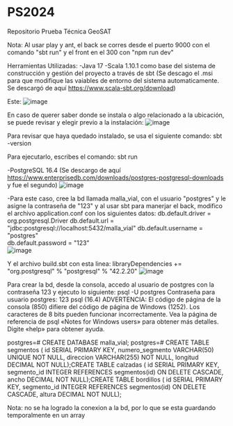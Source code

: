 # PS2024
Repositorio Prueba Técnica GeoSAT 

Nota: Al usar play y ant, el back se corres desde el puerto 9000 con el comando "sbt run" y el front en el 300 con "npm run dev"

Herramientas Utilizadas:
-Java 17
-Scala 1.10.1 como base del sistema de construcción y gestión del proyecto a través de sbt (Se descago el .msi para que modifique las vaiables de entorno del sistema automaticamente. Se descargó de aquí https://www.scala-sbt.org/download)

Este:
![image](https://github.com/user-attachments/assets/7e1064e8-695d-43ca-a784-e1df4238b549)

En caso de querer saber donde se instala o algo relacionado a la ubicación, se puede revisar y elegir previo a la instalación:
![image](https://github.com/user-attachments/assets/c957bdfa-34b2-4c53-a734-146e6acb715d)

Para revisar que haya quedado instalado, se usa el siguiente comando:
sbt -version

Para ejecutarlo, escribes el comando: 
sbt run

-PostgreSQL 16.4 (Se descargo de aquí https://www.enterprisedb.com/downloads/postgres-postgresql-downloads y fue el segundo)
![image](https://github.com/user-attachments/assets/4ce6f28b-b82d-4596-8340-4f51be1ce531)

-Para este caso, cree la bd llamada malla_vial, con el usuario "postgres" y le asigne la contraseña de "123" y al usar sbt para manerjar el back, modifico el archivo application.conf con los siguientes datos: 
db.default.driver = org.postgresql.Driver
db.default.url = "jdbc:postgresql://localhost:5432/malla_vial"
db.default.username = "postgres"        
db.default.password = "123"    
![image](https://github.com/user-attachments/assets/6326cb21-bbfd-4083-a30c-98791727710f)

Y el archivo build.sbt con esta linea:
libraryDependencies += "org.postgresql" % "postgresql" % "42.2.20"
![image](https://github.com/user-attachments/assets/af89f40f-66a3-481b-9f55-ac258b685faf)

Para crear la bd, desde la consola, accedo al usuario de postgres con la contraseña 123 y ejecuto lo siguiente:
psql -U postgres
Contraseña para usuario postgres: 123
psql (16.4)
ADVERTENCIA: El código de página de la consola (850) difiere del código
            de página de Windows (1252).
            Los caracteres de 8 bits pueden funcionar incorrectamente.
            Vea la página de referencia de psql «Notes for Windows users»
            para obtener más detalles.
Digite «help» para obtener ayuda.

postgres=# CREATE DATABASE malla_vial;
postgres=# CREATE TABLE segmentos (  id SERIAL PRIMARY KEY,  numero_segmento VARCHAR(50) UNIQUE NOT NULL,  direccion VARCHAR(255) NOT NULL,  longitud DECIMAL NOT NULL);CREATE TABLE calzadas (  id SERIAL PRIMARY KEY,  segmento_id INTEGER REFERENCES segmentos(id) ON DELETE CASCADE,  ancho DECIMAL NOT NULL);CREATE TABLE bordillos (  id SERIAL PRIMARY KEY,  segmento_id INTEGER REFERENCES segmentos(id) ON DELETE CASCADE,  altura DECIMAL NOT NULL);

Nota: no se ha logrado la conexion a la bd, por lo que se esta guardando temporalmente en un array







